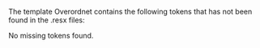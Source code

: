 The template Overordnet contains the following tokens that has not been found in the .resx files:

No missing tokens found.